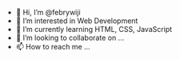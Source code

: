 - 👋 Hi, I’m @febrywiji
- 👀 I’m interested in Web Development
- 🌱 I’m currently learning HTML, CSS, JavaScript
- 💞️ I’m looking to collaborate on ...
- 📫 How to reach me ...

<!---
febrywiji/febrywiji is a ✨ special ✨ repository because its `README.md` (this file) appears on your GitHub profile.
You can click the Preview link to take a look at your changes.
--->
